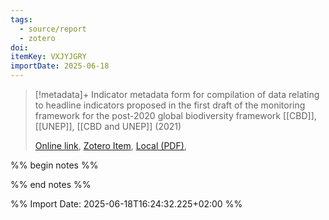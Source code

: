 ```yaml
---
tags:
  - source/report
  - zotero
doi: 
itemKey: VXJYJGRY
importDate: 2025-06-18
---
```

>[!metadata]+
> Indicator metadata form for compilation of data relating to headline indicators proposed in the first draft of the monitoring framework for the post-2020 global biodiversity framework
> [[CBD]], [[UNEP]], 
> [[CBD and UNEP]] (2021)
> 
> [Online link](https://cdn.mol.org/static/files/indicators/habitat/WCMC-species_habitat_index-15Feb2022.pdf), [Zotero Item](zotero://select/library/items/VXJYJGRY), [Local (PDF)](file://C:/Users/aburg/Documents/references/zotero/storage/2P9LSUVV/_WCMCspecies_habitat_index15Feb2022.pdf), 

%% begin notes %%

%% end notes %%

%% Import Date: 2025-06-18T16:24:32.225+02:00 %%
